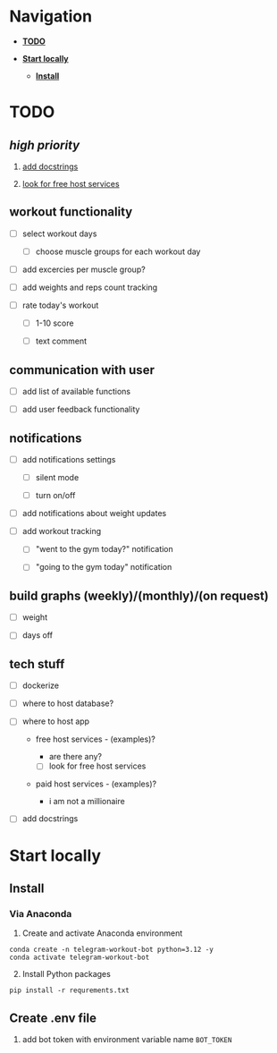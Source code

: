 # Navigation

- **[TODO](#todo)** 

- **[Start locally](#start-locally)**

  - **[Install](#install)**

# TODO

## ***high priority***

1. <a href="#1">add docstrings<a>

2. <a href="#2">look for free host services<a>


## workout functionality

- [ ] select workout days

  - [ ] choose muscle groups for each workout day
  
- [ ] add excercies per muscle group?

- [ ] add weights and reps count tracking

- [ ] rate today's workout

  - [ ] 1-10 score 

  - [ ] text comment  

## communication with user

- [ ] add list of available functions 

- [ ] add user feedback functionality

## notifications

- [ ] add notifications settings

  - [ ] silent mode

  - [ ] turn on/off

- [ ] add notifications about weight updates 

- [ ] add workout tracking

  - [ ] "went to the gym today?" notification

  - [ ] "going to the gym today" notification

## build graphs (weekly)/(monthly)/(on request)

- [ ] weight

- [ ] days off

## tech stuff

- [ ] dockerize

- [ ] where to host database?

- [ ] where to host app

  - free host services - (examples)?

    - are there any?

    - [ ] <a id="2">look for free host services<a>

  - paid host services - (examples)?

    - i am not a millionaire

- [ ] <a id="1">add docstrings<a>

# Start locally

## Install

### Via Anaconda

1. Create and activate Anaconda environment

``` 
conda create -n telegram-workout-bot python=3.12 -y
conda activate telegram-workout-bot
```

2. Install Python packages

```
pip install -r requrements.txt
```

## Create .env file

1. add bot token with environment variable name ```BOT_TOKEN```